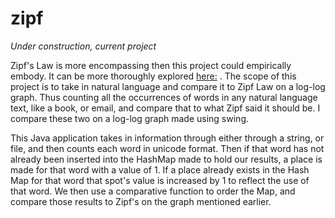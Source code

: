 # zipf


*Under construction, current project*


Zipf's Law is more encompassing then this project could empirically embody. It can be more thoroughly explored  [here:](https://en.wikipedia.org/wiki/Zipf%27s_law) . The scope of this project is to take in natural language and compare it to Zipf Law on a log-log graph. Thus counting all the occurrences of words in any natural language text, like a book, or email, and compare that to what Zipf said it should be. I compare these two on a log-log graph made using swing.

This Java application takes in information through either through a string, or file, and then counts each word in unicode format. Then if that word has not already been inserted into the HashMap made to hold our results, a place is made for that word with a value of 1. If a place already exists in the Hash Map for that word that spot's value is increased by 1 to reflect the use of that word. We then use a comparative function to order the Map, and compare those results to Zipf's on the graph mentioned earlier. 



